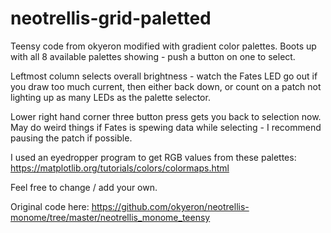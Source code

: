 # neotrellis-grid-paletted
Teensy code from okyeron modified with gradient color palettes.  Boots up with all 8 available palettes showing - push a button on one to select.  

Leftmost column selects overall brightness - watch the Fates LED go out if you draw too much current, then either back down, or count on a patch not lighting up as many LEDs as the palette selector.

Lower right hand corner three button press gets you back to selection now.  May do weird things if Fates is spewing data while selecting - I recommend pausing the patch if possible.

I used an eyedropper program to get RGB values from these palettes:
https://matplotlib.org/tutorials/colors/colormaps.html

Feel free to change / add your own.

Original code here:
https://github.com/okyeron/neotrellis-monome/tree/master/neotrellis_monome_teensy
